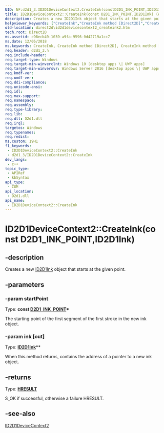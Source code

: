 ```yaml
---
UID: NF:d2d1_3.ID2D1DeviceContext2.CreateInk(constD2D1_INK_POINT,ID2D1Ink)
title: ID2D1DeviceContext2::CreateInk(const D2D1_INK_POINT,ID2D1Ink) (d2d1_3.h)
description: Creates a new ID2D1Ink object that starts at the given point.
helpviewer_keywords: ["CreateInk","CreateInk method [Direct2D]","CreateInk method [Direct2D]","ID2D1DeviceContext2 interface","ID2D1DeviceContext2 interface [Direct2D]","CreateInk method","ID2D1DeviceContext2.CreateInk","ID2D1DeviceContext2.CreateInk(const D2D1_INK_POINT","ID2D1Ink)","ID2D1DeviceContext2::CreateInk","ID2D1DeviceContext2::CreateInk(const D2D1_INK_POINT","ID2D1Ink)","d2d1_3/ID2D1DeviceContext2::CreateInk","direct2d.id2d1devicecontext2_createink2"]
old-location: direct2d\id2d1devicecontext2_createink2.htm
tech.root: Direct2D
ms.assetid: c98ecb40-1039-a9fa-9596-0d42719a1cc7
ms.date: 12/05/2018
ms.keywords: CreateInk, CreateInk method [Direct2D], CreateInk method [Direct2D],ID2D1DeviceContext2 interface, ID2D1DeviceContext2 interface [Direct2D],CreateInk method, ID2D1DeviceContext2.CreateInk, ID2D1DeviceContext2.CreateInk(const D2D1_INK_POINT,ID2D1Ink), ID2D1DeviceContext2::CreateInk, ID2D1DeviceContext2::CreateInk(const D2D1_INK_POINT,ID2D1Ink), d2d1_3/ID2D1DeviceContext2::CreateInk, direct2d.id2d1devicecontext2_createink2
req.header: d2d1_3.h
req.include-header: 
req.target-type: Windows
req.target-min-winverclnt: Windows 10 [desktop apps \| UWP apps]
req.target-min-winversvr: Windows Server 2016 [desktop apps \| UWP apps]
req.kmdf-ver: 
req.umdf-ver: 
req.ddi-compliance: 
req.unicode-ansi: 
req.idl: 
req.max-support: 
req.namespace: 
req.assembly: 
req.type-library: 
req.lib: 
req.dll: D2d1.dll
req.irql: 
targetos: Windows
req.typenames: 
req.redist: 
ms.custom: 19H1
f1_keywords:
 - ID2D1DeviceContext2::CreateInk
 - d2d1_3/ID2D1DeviceContext2::CreateInk
dev_langs:
 - c++
topic_type:
 - APIRef
 - kbSyntax
api_type:
 - COM
api_location:
 - D2d1.dll
api_name:
 - ID2D1DeviceContext2::CreateInk
---
```


# ID2D1DeviceContext2::CreateInk(const D2D1_INK_POINT,ID2D1Ink)


## -description

Creates a new <a href="/windows/desktop/api/d2d1_3/nn-d2d1_3-id2d1ink">ID2D1Ink</a> object that starts at the given point.

## -parameters

### -param startPoint

Type: <b>const <a href="/windows/desktop/api/d2d1_3/ns-d2d1_3-d2d1_ink_point">D2D1_INK_POINT</a>*</b>

The starting point of the first segment of the first stroke in the new ink object.

### -param ink [out]

Type: <b><a href="/windows/desktop/api/d2d1_3/nn-d2d1_3-id2d1ink">ID2D1Ink</a>**</b>

When this method returns, contains the address of a pointer to a new ink object.

## -returns

Type: <b><a href="/windows/win32/com/structure-of-com-error-codes">HRESULT</a></b>

S_OK if successful, otherwise a failure HRESULT.

## -see-also

<a href="/windows/desktop/api/d2d1_3/nn-d2d1_3-id2d1devicecontext2">ID2D1DeviceContext2</a>


